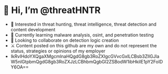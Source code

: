 # 👋 Hi, I’m @threatHNTR
- 👀 Interested in threat hunting, threat intelligence, threat detection and content development
- 🌱 Currently learning malware analysis, osint, and penetration testing
- 💞️ Looking to collaborate on detection logic creation
- ⚔ Content posted on this github are my own and do not represent the status, strategies or opinions of my employer
- IkRvIHdoYXQgaXMgcmlnaHQgdG8gb3RoZXIgcGVvcGxlLCBsb3ZlIGJlaW5nIGtpbmQgdG8gb3RoZXJzLCBhbmQgbGl2ZSBodW1ibHkiIE1pY2FoIDY6OA==
<!---
threatHNTR/threatHNTR is a ✨ special ✨ repository because its `README.md` (this file) appears on your GitHub profile.
You can click the Preview link to take a look at your changes.
--->

